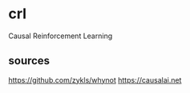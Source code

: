 # crl
Causal Reinforcement Learning

## sources
https://github.com/zykls/whynot
https://causalai.net
